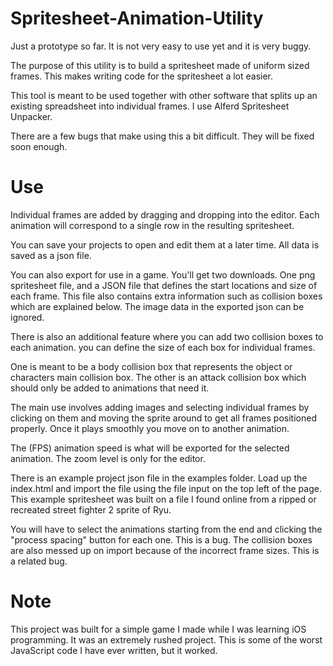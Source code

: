 # Spritesheet-Animation-Utility
Just a prototype so far. It is not very easy to use yet and it is very buggy.

The purpose of this utility is to build a spritesheet made of uniform sized frames. This makes writing code for the spritesheet a lot easier.

This tool is meant to be used together with other software that splits up an existing spreadsheet into individual frames. I use Alferd Spritesheet Unpacker.

There are a few bugs that make using this a bit difficult. They will be fixed soon enough.

# Use

Individual frames are added by dragging and dropping into the editor. Each animation will correspond to a single row in the resulting spritesheet.

You can save your projects to open and edit them at a later time. All data is saved as a json file.

You can also export for use in a game. You'll get two downloads. One png spritesheet file, and a JSON file that defines the start locations and size of each frame. This file also contains extra information such as collision boxes which are explained below. The image data in the exported json can be ignored.

There is also an additional feature where you can add two collision boxes to each animation. you can define the size of each box for individual frames.

One is meant to be a body collision box that represents the object or characters main collision box. The other is an attack collision box which should only be added to animations that need it.

The main use involves adding images and selecting individual frames by clicking on them and moving the sprite around to get all frames positioned properly. Once it plays smoothly you move on to another animation.

The (FPS) animation speed is what will be exported for the selected animation. The zoom level is only for the editor.

There is an example project json file in the examples folder. Load up the index.html and import the file using the file input on the top left of the page.
This example spritesheet was built on a file I found online from a ripped or recreated street fighter 2 sprite of Ryu.

You will have to select the animations starting from the end and clicking the "process spacing" button for each one. This is a bug. The collision boxes are also messed up on import because of the incorrect frame sizes. This is a related bug.

# Note
This project was built for a simple game I made while I was learning iOS programming. It was an extremely rushed project. This is some of the worst JavaScript code I have ever written, but it worked.




